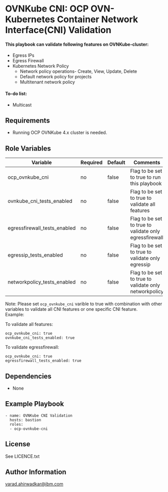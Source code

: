 OVNKube CNI: OCP OVN-Kubernetes Container Network Interface(CNI) Validation  
=========

#### This playbook can validate following features on OVNKube-cluster:  

- Egress IPs  
- Egress Firewall  
- Kubernetes Network Policy  
  - Network policy operations- Create, View, Update, Delete  
  - Default network policy for projects  
  - Multitenant network policy  
 
#### To-do list:  

- Multicast

Requirements
------------

 - Running OCP OVNKube 4.x cluster is needed.

Role Variables
--------------

| Variable                    | Required | Default                                    | Comments                                            |
|-----------------------------|----------|--------------------------------------------|-----------------------------------------------------|
| ocp_ovnkube_cni  | no | false  | Flag to be set to true to run this playbook  |
| ovnkube_cni_tests_enabled  | no | false  | Flag to be set to true to validate all features  |
| egressfirewall_tests_enabled  | no | false  | Flag to be set to true to validate only egressfirewall  |
| egressip_tests_enabled  | no | false  | Flag to be set to true to validate only egressip |
| networkpolicy_tests_enabled  | no | false  | Flag to be set to true to validate only networkpolicy  |

Note: Please set `ocp_ovnkube_cni` varible to true with combination with other variables to validate all CNI features or one specific CNI feature.  
Example:  

To validate all features:  
```
ocp_ovnkube_cni: true
ovnkube_cni_tests_enabled: true
```
To validate egressfirewall:  
```
ocp_ovnkube_cni: true
egressfirewall_tests_enabled: true
```

Dependencies
------------

 - None

Example Playbook
----------------

    - name: OVNKube CNI Validation
      hosts: bastion
      roles:
      - ocp-ovnkube-cni

License
-------

See LICENCE.txt

Author Information
------------------

varad.ahirwadkar@ibm.com

